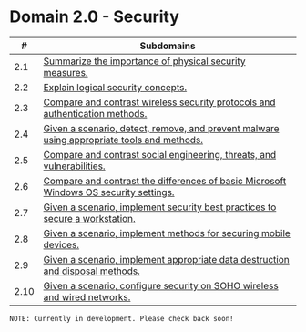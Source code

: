 # Domain 2.0 - Security

| # | Subdomains   | 
|---|---|
|2.1 | [Summarize the importance of physical security measures.](https://github.com/erich-tech/A_Plus/tree/main/Core_2-Domain_2#readme) |
|2.2 | [Explain logical security concepts.](https://github.com/erich-tech/A_Plus/tree/main/Core_2-Domain_2#readme) |
|2.3 | [Compare and contrast wireless security protocols and authentication methods.](https://github.com/erich-tech/A_Plus/tree/main/Core_2-Domain_2#readme) |
|2.4 | [Given a scenario, detect, remove, and prevent malware using appropriate tools and methods.](https://github.com/erich-tech/A_Plus/tree/main/Core_2-Domain_2#readme) |
|2.5 | [Compare and contrast social engineering, threats, and vulnerabilities.](https://github.com/erich-tech/A_Plus/tree/main/Core_2-Domain_2#readme) |
|2.6 | [Compare and contrast the differences of basic Microsoft Windows OS security settings.](https://github.com/erich-tech/A_Plus/tree/main/Core_2-Domain_2#readme) |
|2.7 | [Given a scenario, implement security best practices to secure a workstation.](https://github.com/erich-tech/A_Plus/tree/main/Core_2-Domain_2#readme) |
|2.8 | [Given a scenario, implement methods for securing mobile devices.](https://github.com/erich-tech/A_Plus/tree/main/Core_2-Domain_2#readme) |
|2.9 | [Given a scenario, implement appropriate data destruction and disposal methods.](https://github.com/erich-tech/A_Plus/tree/main/Core_2-Domain_2#readme) |
|2.10 | [Given a scenario, configure security on SOHO wireless and wired networks.](https://github.com/erich-tech/A_Plus/tree/main/Core_2-Domain_2#readme) |


```
NOTE: Currently in development. Please check back soon! 
```
